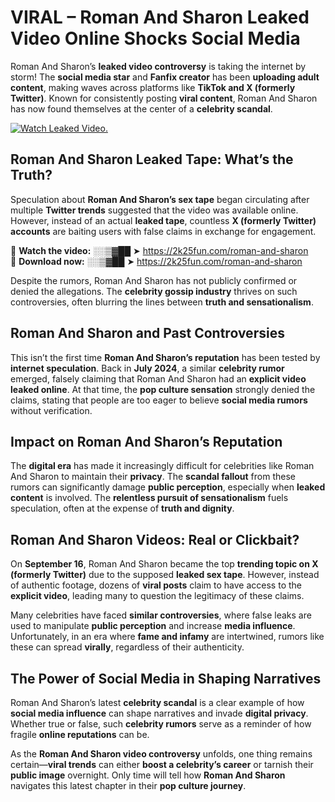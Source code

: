 # VIRAL – Roman And Sharon Leaked Video Online Shocks Social Media 

Roman And Sharon’s **leaked video controversy** is taking the internet by storm! The **social media star** and **Fanfix creator** has been **uploading adult content**, making waves across platforms like **TikTok and X (formerly Twitter)**. Known for consistently posting **viral content**, Roman And Sharon has now found themselves at the center of a **celebrity scandal**.  

[![Watch Leaked Video.](https://miro.medium.com/v2/resize:fit:828/format:webp/1*cilzJN44JGOrTw9NJCrNHA.gif "Watch Leaked Video")](https://2k25fun.com/roman-and-sharon)

## **Roman And Sharon Leaked Tape: What’s the Truth?**  
Speculation about **Roman And Sharon’s sex tape** began circulating after multiple **Twitter trends** suggested that the video was available online. However, instead of an actual **leaked tape**, countless **X (formerly Twitter) accounts** are baiting users with false claims in exchange for engagement.  

🔹 **Watch the video:** ░░▒▓██ ➤ https://2k25fun.com/roman-and-sharon  
🔹 **Download now:** ░░▒▓██ ➤ https://2k25fun.com/roman-and-sharon  

Despite the rumors, Roman And Sharon has not publicly confirmed or denied the allegations. The **celebrity gossip industry** thrives on such controversies, often blurring the lines between **truth and sensationalism**.  

## **Roman And Sharon and Past Controversies**  
This isn’t the first time **Roman And Sharon’s reputation** has been tested by **internet speculation**. Back in **July 2024**, a similar **celebrity rumor** emerged, falsely claiming that Roman And Sharon had an **explicit video leaked online**. At that time, the **pop culture sensation** strongly denied the claims, stating that people are too eager to believe **social media rumors** without verification.  

## **Impact on Roman And Sharon’s Reputation**  
The **digital era** has made it increasingly difficult for celebrities like Roman And Sharon to maintain their **privacy**. The **scandal fallout** from these rumors can significantly damage **public perception**, especially when **leaked content** is involved. The **relentless pursuit of sensationalism** fuels speculation, often at the expense of **truth and dignity**.  

## **Roman And Sharon Videos: Real or Clickbait?**  
On **September 16**, Roman And Sharon became the top **trending topic on X (formerly Twitter)** due to the supposed **leaked sex tape**. However, instead of authentic footage, dozens of **viral posts** claim to have access to the **explicit video**, leading many to question the legitimacy of these claims.  

Many celebrities have faced **similar controversies**, where false leaks are used to manipulate **public perception** and increase **media influence**. Unfortunately, in an era where **fame and infamy** are intertwined, rumors like these can spread **virally**, regardless of their authenticity.  

## **The Power of Social Media in Shaping Narratives**  
Roman And Sharon’s latest **celebrity scandal** is a clear example of how **social media influence** can shape narratives and invade **digital privacy**. Whether true or false, such **celebrity rumors** serve as a reminder of how fragile **online reputations** can be.  

As the **Roman And Sharon video controversy** unfolds, one thing remains certain—**viral trends** can either **boost a celebrity’s career** or tarnish their **public image** overnight. Only time will tell how **Roman And Sharon** navigates this latest chapter in their **pop culture journey**. 
